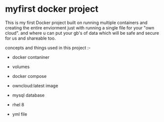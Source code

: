 # myfirst docker project 




This is my first Docker project built on running multiple containers and creating the entire enviorment just with running a single file for your "own cloud".
and  where u can put your gb's of data which will be safe and secure for us and shareable too.



concepts and things used in this project :-


- docker contaniner

- volumes 

- docker compose 

- owncloud:latest image

- mysql database

- rhel 8

- yml file

